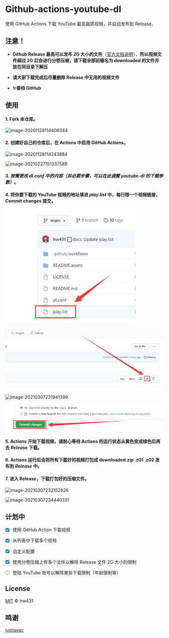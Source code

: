 # Github-actions-youtube-dl

使用 GitHub Actions 下载 YouTube 最高画质视频，并自动发布到 Release。


## 注意！

- **Github Release 最高可以发布 2G 大小的文件**（[官方文档说明](https://docs.github.com/cn/free-pro-team@latest/github/managing-large-files/distributing-large-binaries)），**所以视频文件超过 2G 后会进行分卷压缩，请下载全部前缀名为 downloaded 的文件并放在同目录下解压**

- **请大家下载完成后尽量删除 Release 中无用的视频文件**

- **✨善待 GitHub**

## 使用

#### 1. Fork 本仓库。

![image-20201128114406344](README.assets/image-20201128114406345.png)

#### 2. 创建好自己的仓库后，在 Actions 中启用 GitHub Actions。

![image-20201128114243884](README.assets/image-20201128114243884.png)

![image-20210227151337588](README.assets/image-20210227151337588.png)

#### 3. *按需更改 dl.conf 中的内容（非必要步骤，可以在此调整 youtube-dl 的下载参数）*。
#### 4. 将你要下载的 YouTube 视频的地址填进 *play.list* 中，每行限一个视频链接，Commit changes 提交。

![image-20210326104213586](README.assets/image-20210326104213586.png)

![image-20210326104324499](README.assets/image-20210326104324499.png)

![image-20210307231941399](README.assets/image-20210307231941399.png)

![image-20210326104530317](README.assets/image-20210326104530317.png)

#### 5. Actions 开始下载视频，请耐心等待 Actions 的运行状态从黄色变成绿色后再去 *Release* 下载。
#### 6. Actions 运行后会将所有下载好的视频打包成 downloaded.zip .z01 .z02 发布到 *Release* 中。
#### 7. 进入 Release，下载打包好的压缩文件。

![image-20210307232152826](README.assets/image-20210307232152826.png)

![image-20210307234440331](README.assets/image-20210307234440331.png)


## 计划中

- [x] 使用 GitHub Action 下载视频
- [x] 从列表中下载多个视频
- [x] 自定义配置
- [x] 使用分卷压缩上传多个文件以解除 Release 文件 2G 大小的限制
- [ ] 登陆 YouTube 账号以解除某些下载限制（年龄限制等）


## License

[MIT](https://github.com/Heraldik/github-actions-youtube-dl/blob/main/LICENSE) © hw431

## 鸣谢

[justjavac](https://github.com/justjavac/github-actions-youtube-dl)

